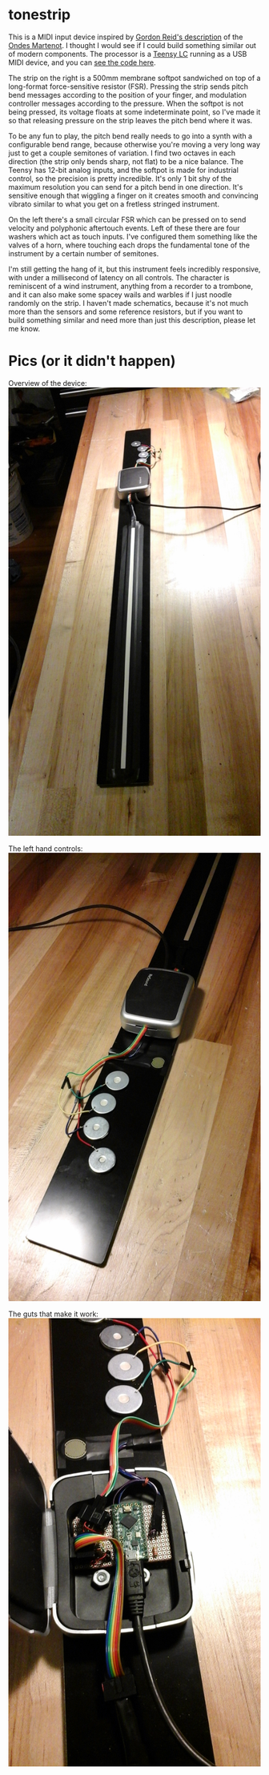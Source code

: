 # tonestrip

This is a MIDI input device inspired by 
[Gordon Reid's description](http://www.soundonsound.com/sos/Jul03/articles/synthsecrets51.asp) 
of the [Ondes Martenot](https://en.wikipedia.org/wiki/Ondes_Martenot).
I thought I would see if I could build something similar out of modern components.
The processor is a [Teensy LC](http://www.pjrc.com/teensy/teensyLC.html) running 
as a USB MIDI device, and you can [see the code here](tonestrip.ino).

The strip on the right is a 500mm membrane softpot sandwiched on top of a long-format 
force-sensitive resistor (FSR). Pressing the strip sends pitch bend messages according 
to the position of your finger, and modulation controller messages according to the 
pressure. When the softpot is not being pressed, its voltage floats at some indeterminate 
point, so I've made it so that releasing pressure on the strip leaves the pitch bend where 
it was.

To be any fun to play, the pitch bend really needs to go into a synth with a 
configurable bend range, because otherwise you're moving a very long way just to get 
a couple semitones of variation. I find two octaves in each direction (the strip only 
bends sharp, not flat) to be a nice balance. The Teensy has 12-bit analog inputs, and
the softpot is made for industrial control, so the precision is pretty incredible. It's 
only 1 bit shy of the maximum resolution you can send for a pitch bend in one direction.
It's sensitive enough that wiggling a finger on it creates smooth and convincing 
vibrato similar to what you get on a fretless stringed instrument.

On the left there's a small circular FSR which can be pressed on to send velocity and 
polyphonic aftertouch events. Left of these there are four washers which act as touch inputs.
I've configured them something like the valves of a horn, where touching each drops 
the fundamental tone of the instrument by a certain number of semitones.

I'm still getting the hang of it, but this instrument feels incredibly responsive, with
under a millisecond of latency on all controls. The character is reminiscent of a wind 
instrument, anything from a recorder to a trombone, and it can also make some spacey 
wails and warbles if I just noodle randomly on the strip. I haven't made schematics, because 
it's not much more than the sensors and some reference resistors, but if you want to build 
something similar and need more than just this description, please let me know.

# Pics (or it didn't happen)

Overview of the device:
![Overview of the device](tonestrip/pics/overview.jpg)

The left hand controls:
![The left hand controls](tonestrip/pics/left.jpg)

The guts that make it work:
![The guts that make it work](tonestrip/pics/guts.jpg)

